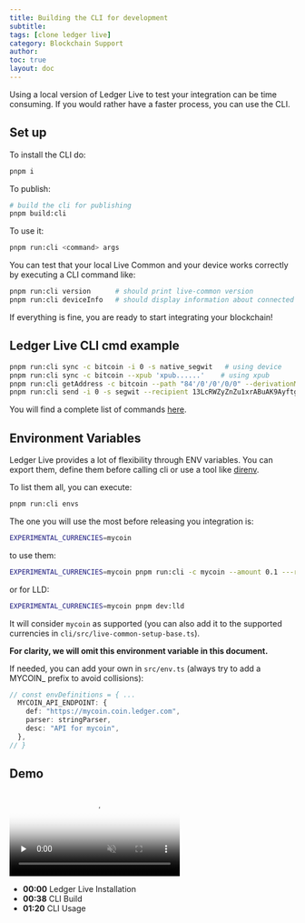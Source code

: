 ```yaml
---
title: Building the CLI for development
subtitle:
tags: [clone ledger live]
category: Blockchain Support
author:
toc: true
layout: doc
---
```


Using a local version of Ledger Live to test your integration can be time consuming. If you would rather have a faster process, you can use the CLI.

## Set up

To install the CLI do:

```sh
pnpm i
```

To publish:

```sh
# build the cli for publishing
pnpm build:cli
```

To use it:
```sh
pnpm run:cli <command> args
```

You can test that your local Live Common and your device works correctly by executing a CLI command like:

```sh
pnpm run:cli version      # should print live-common version
pnpm run:cli deviceInfo   # should display information about connected device
```

If everything is fine, you are ready to start integrating your blockchain!


## Ledger Live CLI cmd example

```sh
pnpm run:cli sync -c bitcoin -i 0 -s native_segwit   # using device
pnpm run:cli sync -c bitcoin --xpub 'xpub......'    # using xpub
pnpm run:cli getAddress -c bitcoin --path "84'/0'/0'/0/0" --derivationMode ''
pnpm run:cli send -i 0 -s segwit --recipient 13LcRWZyZnZu1xrABuAK9Ayftg4kfVs1AA --amount 0.00056 --feePerByte 5
```

You will find a complete list of commands [here](https://github.com/LedgerHQ/ledger-live/tree/develop/apps/cli#documentation).

## Environment Variables

Ledger Live provides a lot of flexibility through ENV variables. You can export them, define them before calling cli or use a tool like [direnv](https://direnv.net/).

To list them all, you can execute:

```sh
pnpm run:cli envs
```

The one you will use the most before releasing you integration is:

```sh
EXPERIMENTAL_CURRENCIES=mycoin
```

to use them:
```sh
EXPERIMENTAL_CURRENCIES=mycoin pnpm run:cli -c mycoin --amount 0.1 ---recipient mycoinaddr -i 0
```

or for LLD:
```sh
EXPERIMENTAL_CURRENCIES=mycoin pnpm dev:lld
```

It will consider `mycoin` as supported (you can also add it to the supported currencies in `cli/src/live-common-setup-base.ts`).

**For clarity, we will omit this environment variable in this document.**

If needed, you can add your own in `src/env.ts` (always try to add a MYCOIN\_ prefix to avoid collisions):

```ts
// const envDefinitions = { ...
  MYCOIN_API_ENDPOINT: {
    def: "https://mycoin.coin.ledger.com",
    parser: stringParser,
    desc: "API for mycoin",
  },
// }
```

## Demo

<div class="uk-text-center">
  <video controls muted preload='none' poster='../images/cli-cover.png' ><source src="../videos/CLI.mp4" type='video/mp4'></video><br>
</div>

- **00:00** Ledger Live Installation
- **00:38** CLI Build
- **01:20** CLI Usage
